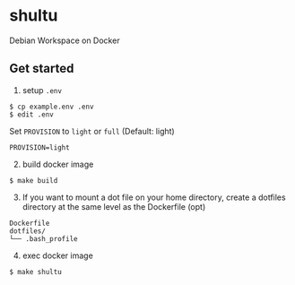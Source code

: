 # shultu

Debian Workspace on Docker

## Get started

1. setup `.env`

```
$ cp example.env .env
$ edit .env
```

Set `PROVISION` to `light` or `full` (Default: light)

```
PROVISION=light
```

2. build docker image

```
$ make build
```

3. If you want to mount a dot file on your home directory, create a dotfiles directory at the same level as the Dockerfile (opt)

```
Dockerfile
dotfiles/
└── .bash_profile
```

4. exec docker image

```
$ make shultu
```


